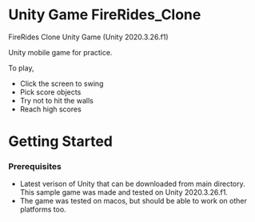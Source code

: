 # Unity Game FireRides_Clone
FireRides Clone Unity Game (Unity 2020.3.26.f1)

Unity mobile game for practice.

To play, 

- Click the screen to swing
- Pick score objects
- Try not to hit the walls
- Reach high scores

# Getting Started

### Prerequisites

- Latest verison of Unity that can be downloaded from main directory. This sample game was made and tested on Unity 2020.3.26.f1.
- The game was tested on macos, but should be able to work on other platforms too.
